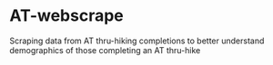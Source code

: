 # AT-webscrape
Scraping data from AT thru-hiking completions to better understand demographics of those completing an AT thru-hike
